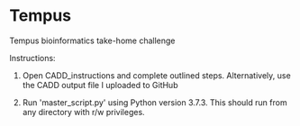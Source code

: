 # Tempus
Tempus bioinformatics take-home challenge

Instructions:

1) Open CADD_instructions and complete outlined steps. Alternatively,
use the CADD output file I  uploaded to GitHub

2) Run 'master_script.py' using Python version 3.7.3. This should run
from any directory with r/w privileges.

